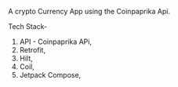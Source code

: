 A crypto Currency App using the Coinpaprika Api.

Tech Stack-
1. API - Coinpaprika APi,
2. Retrofit,
3. Hilt,
4. Coil,
5. Jetpack Compose,

   
